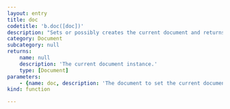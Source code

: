 ```yaml
---
layout: entry
title: doc
codetitle: 'b.doc([doc])'
description: "Sets or possibly creates the current document and returns it.\nIf the param doc is not given the current document gets set to the active document\nin the application. If no document at all is open, a new document gets created."
category: Document
subcategory: null
returns:
    name: null
    description: 'The current document instance.'
    type: [Document]
parameters:
    - {name: doc, description: 'The document to set the current document to.', optional: true, type: [Document]}
kind: function

---
```

